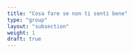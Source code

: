 ```yaml
---
title: "Cosa fare se non ti senti bene"
type: "group"
layout: "subsection"
weight: 1
draft: true
---
```

